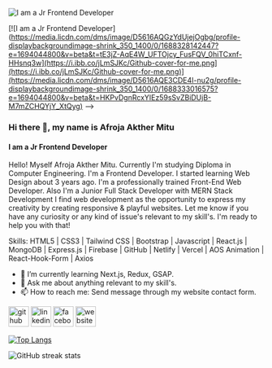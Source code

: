 ![I am a Jr Frontend Developer](https://media.licdn.com/dms/image/D5616AQGzYdUjejOgbg/profile-displaybackgroundimage-shrink_350_1400/0/1688328142447?e=1694044800&v=beta&t=tE3jZ-AqE4W_UFTOjcy_FusFQV_0hiTCxnf-HHsnq3w)

[![I am a Jr Frontend Developer](https://media.licdn.com/dms/image/D5616AQGzYdUjejOgbg/profile-displaybackgroundimage-shrink_350_1400/0/1688328142447?e=1694044800&v=beta&t=tE3jZ-AqE4W_UFTOjcy_FusFQV_0hiTCxnf-HHsnq3w](https://i.ibb.co/jLmSJKc/Github-cover-for-me.png](https://i.ibb.co/jLmSJKc/Github-cover-for-me.png)](https://media.licdn.com/dms/image/D5616AQE3CDE4I-nu2g/profile-displaybackgroundimage-shrink_350_1400/0/1688333016575?e=1694044800&v=beta&t=HKPvDgnRcxYIEz59sSvZBiDUjB-M7mZCHQYjY_XtQyg) -->

### Hi there 👋, my name is Afroja Akther Mitu
#### I am a Jr Frontend Developer

Hello!
Myself Afroja Akther Mitu. Currently I'm studying Diploma in Computer Engineering. I'm a Frontend Developer. I started learning Web Design about 3 years ago. I'm a professionally trained Front-End Web Developer. Also I'm a Junior Full Stack Developer with MERN Stack Development I find web development as the opportunity to express my creativity by creating responsive & playful websites.
Let me know if you have any curiosity or any kind of issue's relevant to my skill's. I'm ready to help you with that!

Skills: HTML5 | CSS3 | Tailwind CSS | Bootstrap | Javascript | React.js | MongoDB |  Express.js | Firebase | GitHub | Netlify | Vercel | AOS Animation | React-Hook-Form | Axios

- 🌱 I’m currently learning Next.js, Redux, GSAP. 
- 💬 Ask me about anything relevant to my skill's. 
- 📫 How to reach me: Send message through my website contact form. 


[<img src='https://cdn.jsdelivr.net/npm/simple-icons@3.0.1/icons/github.svg' alt='github' height='40'>](https://github.com/afrojamitu)  [<img src='https://cdn.jsdelivr.net/npm/simple-icons@3.0.1/icons/linkedin.svg' alt='linkedin' height='40'>](https://www.linkedin.com/in/https://www.linkedin.com/in/afroja-mitu//)  [<img src='https://cdn.jsdelivr.net/npm/simple-icons@3.0.1/icons/facebook.svg' alt='facebook' height='40'>](https://www.facebook.com/https://www.facebook.com/afrojaakther.mitu.733)  [<img src='https://cdn.jsdelivr.net/npm/simple-icons@3.0.1/icons/icloud.svg' alt='website' height='40'>](https://afroja-akther-mitu.web.app/)  

[![Top Langs](https://github-readme-stats.vercel.app/api/top-langs/?username=afrojamitu)](https://github.com/anuraghazra/github-readme-stats)

![GitHub streak stats](https://streak-stats.demolab.com/?user=afrojamitu)  
